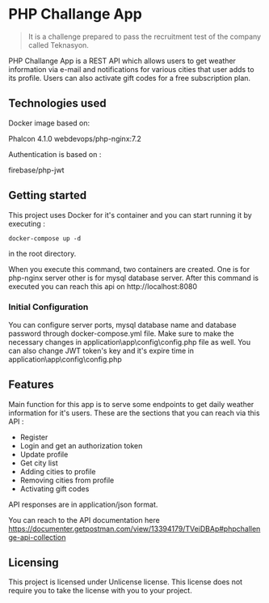 # PHP Challange App
> It is a challenge prepared to pass the recruitment test of the company called Teknasyon.

PHP Challange App is a REST API which allows users to get weather information via e-mail and notifications for various cities that user adds to its profile. Users can also activate gift codes for a free subscription plan.

## Technologies used

Docker image based on:

Phalcon 4.1.0
webdevops/php-nginx:7.2

Authentication is based on :

firebase/php-jwt

## Getting started

This project uses Docker for it's container and you can start running it by executing :

```shell
docker-compose up -d
```
in the root directory.

When you execute this command, two containers are created. One is for php-nginx server other is for mysql database server. 
After this command is executed you can reach this api on http://localhost:8080

### Initial Configuration

You can configure server ports, mysql database name and database password through docker-compose.yml file. Make sure to make the necessary changes in application\app\config\config.php file as well.
You can also change JWT token's key and it's expire time in application\app\config\config.php

## Features

Main function for this app is to serve some endpoints to get daily weather information for it's users.
These are the sections that you can reach via this API : 

* Register
* Login and get an authorization token
* Update profile
* Get city list
* Adding cities to profile 
* Removing cities from profile
* Activating gift codes

API responses are in application/json format. 

You can reach to the API documentation here https://documenter.getpostman.com/view/13394179/TVeiDBAp#phpchallenge-api-collection

## Licensing

This project is licensed under Unlicense license. This license does not require you to take the license with you to your project.
